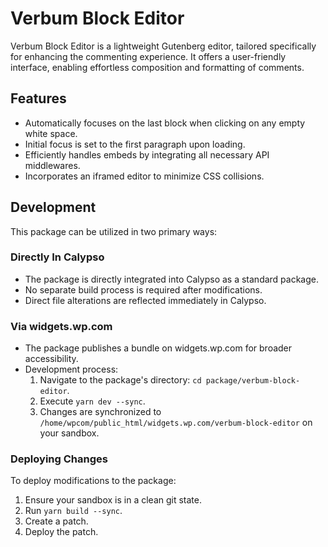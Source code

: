 # Verbum Block Editor

Verbum Block Editor is a lightweight Gutenberg editor, tailored specifically for enhancing the commenting experience. It offers a user-friendly interface, enabling effortless composition and formatting of comments.

## Features

- Automatically focuses on the last block when clicking on any empty white space.
- Initial focus is set to the first paragraph upon loading.
- Efficiently handles embeds by integrating all necessary API middlewares.
- Incorporates an iframed editor to minimize CSS collisions.

## Development

This package can be utilized in two primary ways:

### Directly In Calypso
- The package is directly integrated into Calypso as a standard package.
- No separate build process is required after modifications.
- Direct file alterations are reflected immediately in Calypso.

### Via widgets.wp.com
- The package publishes a bundle on widgets.wp.com for broader accessibility.
- Development process:
  1. Navigate to the package's directory: `cd package/verbum-block-editor`.
  2. Execute `yarn dev --sync`.
  3. Changes are synchronized to `/home/wpcom/public_html/widgets.wp.com/verbum-block-editor` on your sandbox.

### Deploying Changes

To deploy modifications to the package:
1. Ensure your sandbox is in a clean git state.
2. Run `yarn build --sync`.
3. Create a patch.
4. Deploy the patch.

